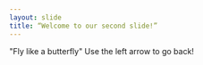 ```yaml
---
layout: slide
title: “Welcome to our second slide!”
---
```

"Fly like a butterfly"
Use the left arrow to go back!
